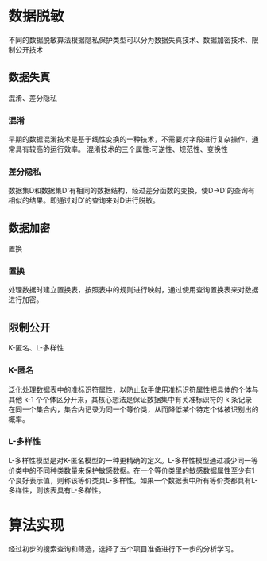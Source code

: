 # 数据脱敏
不同的数据脱敏算法根据隐私保护类型可以分为数据失真技术、数据加密技术、限制公开技术

## 数据失真
混淆、差分隐私

### 混淆
早期的数据混淆技术是基于线性变换的一种技术，不需要对字段进行复杂操作，通常具有较高的运行效率。
混淆技术的三个属性:可逆性、规范性、变换性

### 差分隐私
数据集D和数据集D'有相同的数据结构，经过差分函数的变换，使D->D'的查询有相似的结果。即通过对D'的查询来对D进行脱敏。

## 数据加密
置换

### 置换
处理数据时建立置换表，按照表中的规则进行映射，通过使用查询置换表来对数据进行加密。

## 限制公开
K-匿名、L-多样性

### K-匿名
泛化处理数据表中的准标识符属性，以防止敌手使用准标识符属性把具体的个体与其他 k-1 个个体区分开来，其核心想法是保证数据集中有关准标识符的 k 条记录在同一个集合内，集合内记录为同一个等价类，从而降低某个特定个体被识别出的概率。

### L-多样性
L-多样性模型是对K-匿名模型的一种更精确的定义。L-多样性模型通过减少同一等价类中的不同种类数量来保护敏感数据。在一个等价类里的敏感数据属性至少有1个良好表示值，则称该等价类具L-多样性。如果一个数据表中所有等价类都具有L-多样性，则该表具有L-多样性。

# 算法实现
经过初步的搜索查询和筛选，选择了五个项目准备进行下一步的分析学习。